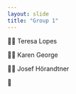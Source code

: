 ```yaml
---
layout: slide
title: "Group 1"
---
```

🧑‍🎨 Teresa Lopes

🧑‍🎨 Karen George

🧑‍🎨 Josef Hörandtner

🧑‍ 

